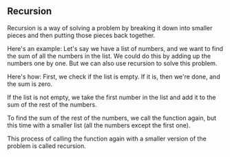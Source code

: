 ## Recursion

Recursion is a way of solving a problem by breaking it down into smaller pieces and then putting those pieces back together.

Here's an example:
Let's say we have a list of numbers, and we want to find the sum of all the numbers in the list. We could do this by adding up the numbers one by one. But we can also use recursion to solve this problem.

Here's how:
First, we check if the list is empty. If it is, then we're done, and the sum is zero.

If the list is not empty, we take the first number in the list and add it to the sum of the rest of the numbers.

To find the sum of the rest of the numbers, we call the function again, but this time with a smaller list (all the numbers except the first one).

This process of calling the function again with a smaller version of the problem is called recursion.
